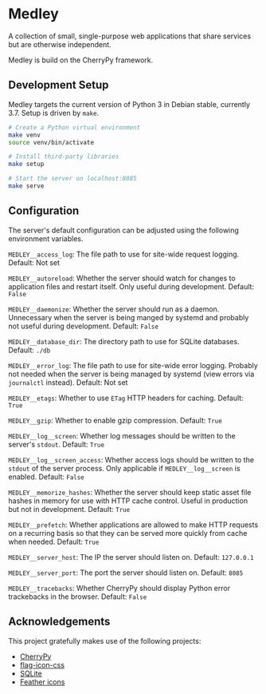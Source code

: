 # Medley

A collection of small, single-purpose web applications that share
services but are otherwise independent.

Medley is build on the CherryPy framework.

## Development Setup

Medley targets the current version of Python 3 in Debian stable, currently
3.7. Setup is driven by `make`.

```sh
# Create a Python virtual environment
make venv
source venv/bin/activate

# Install third-party libraries
make setup

# Start the server on localhost:8085
make serve
```

## Configuration

The server's default configuration can be adjusted using the following
environment variables.

`MEDLEY__access_log`: The file path to use for site-wide request
logging. Default: Not set

`MEDLEY__autoreload`: Whether the server should watch for changes to
application files and restart itself. Only useful during
development. Default: `False`

`MEDLEY__daemonize`: Whether the server should run as a daemon.
Unnecessary when the server is being manged by systemd and probably
not useful during development. Default: `False`

`MEDLEY__database_dir`: The directory path to use for SQLite
databases. Default: `./db`

`MEDLEY__error_log`: The file path to use for site-wide error
logging. Probably not needed when the server is being managed by
systemd (view errors via `journalctl` instead). Default: Not set

`MEDLEY__etags`: Whether to use `ETag` HTTP headers for caching.
Default: `True`

`MEDLEY__gzip`: Whether to enable gzip compression. Default: `True`

`MEDLEY__log__screen`: Whether log messages should be written to the
server's `stdout`. Default: `True`

`MEDLEY__log__screen_access`: Whether access logs should be written to
the `stdout` of the server process. Only applicable if
`MEDLEY__log__screen` is enabled. Default: `False`

`MEDLEY__memorize_hashes`: Whether the server should keep static asset
file hashes in memory for use with HTTP cache control. Useful in
production but not in development. Default: `True`

`MEDLEY__prefetch`: Whether applications are allowed to make HTTP
requests on a recurring basis so that they can be served more quickly
from cache when needed. Default: `True`

`MEDLEY__server_host`: The IP the server should listen
on. Default: `127.0.0.1`

`MEDLEY__server_port`: The port the server should listen
on. Default: `8085`

`MEDLEY__tracebacks`: Whether CherryPy should display
Python error trackebacks in the browser. Default: `False`


## Acknowledgements

This project gratefully makes use of the following projects:

* [CherryPy](https://cherrypy.org/)
* [flag-icon-css](http://flag-icon-css.lip.is/)
* [SQLite](https://sqlite.org/)
* [Feather icons](https://feathericons.com)
